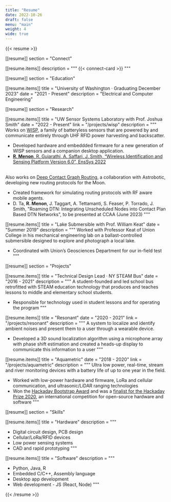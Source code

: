 ```yaml
---
title: "Resume"
date: 2022-10-26
draft: false
menu: "main"
weight: 4
wide: true
---
```


{{< resume >}}

[[resume]]
section = "Connect"

[[resume.items]]
description = """
{{< connect-card >}}
"""

[[resume]]
section = "Education"

[[resume.items]]
title = "University of Washington · Graduating December 2023"
date = "2021 - Present"
description = "Electrical and Computer Engineering"

[[resume]]
section = "Research"

[[resume.items]]
title = "UW Sensor Systems Laboratory with Prof. Joshua Smith"
date = "2022 - Present"
link = "/projects/wisp"
description = """
Works on [WISP](https://www.rohanmenon.com/projects/wisp/), a family of batteryless sensors that are powered by and communicate entirely through UHF RFID power harvesting and backscatter.
- Developed hardware and embeddded firmware for a new generation of WISP sensors and a companion desktop application.
- [<b>R. Menon</b>, R. Gujarathi, A. Saffari, J. Smith, “Wireless Identification and Sensing Platform Version 6.0”, EnsSys 2022](https://dl.acm.org/doi/pdf/10.1145/3560905.3568109)
<br><br>

Also works on [Deep Contact Graph Routing](/projects/lunar-rover-networking), a collaboration with Astrobotic, developing new routing protocols for the Moon.
- Created framework for simulating routing protocols with RF aware mobile agents.
- D. Ta, <b>R. Menon</b>, J. Taggart, A. Tettamanti, S. Feaser, P. Torrado, J. Smith, "Roaming DTN: Integrating Unscheduled Nodes into Contact Plan Based DTN Networks", to be presented at CCAA (June 2023)
"""

[[resume.items]]
title = "Lake Submersible with Prof. William Keat"
date = "Summer 2019"
description = """
Worked with Professor Keat of Union College in his mechanical engineering lab on a ballast-controlled submersible designed to explore and photograph a local lake.
- Coordinated with Union’s Geosciences Department for our in-field test
"""


[[resume]]
section = "Projects"

[[resume.items]]
title = "Technical Design Lead · NY STEAM Bus"
date = "2016 - 2021"
description = """
A student-founded and led school bus retrofitted with STEAM education technology that produces and teaches lessons to middle and elementary school students.
- Responsible for technology used in student lessons and for operating the program
"""

[[resume.items]]
title = "Resonant"
date = "2020 - 2021"
link = "/projects/resonant"
description = """
A system to localize and identify ambient noises and present them to a user through a wearable device.
- Developed a 3D sound localization algorithm using a microphone array with phase shift estimation and created a heads-up display to communicate this information to a user
"""

[[resume.items]]
title = "Aquametric"
date = "2018 - 2020"
link = "/projects/aquametric"
description = """
Ultra low power, real-time, stream and river monitoring devices with a battery life of up to one year in the field.
- Worked with low-power hardware and firmware, LoRa and cellular communication, and ultrasonic/LiDAR ranging technologies
- Won the [Hackaday Bootstrap Award](https://hackaday.io/contest/171491-supplyframe-designlab-2020-hackaday-prize/log/181207-community-vote-bootstrap-winners) and was a [finalist for the Hackaday Prize 2020](https://hackaday.com/2020/09/14/finalists-announced-for-the-2020-hackaday-prize/), an international competition for open-source hardware and software
"""

[[resume]]
section = "Skills"

[[resume.items]]
title = "Hardware"
description = """
- Digital circuit design, PCB design
- Cellular/LoRa/RFID devices
- Low power sensing systems
- CAD and rapid prototyping
"""

[[resume.items]]
title = "Software"
description = """
- Python, Java, R
- Embedded C/C++, Assembly language
- Desktop app development
- Web development - JS (React, Node)
"""

{{< /resume >}}